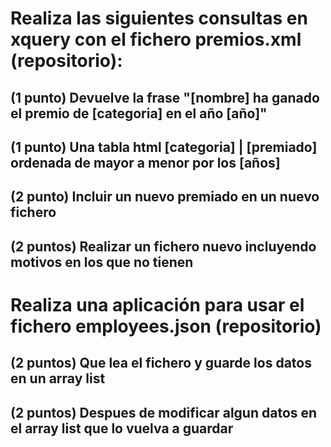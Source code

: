 # Realiza las siguientes consultas en xquery con el fichero premios.xml (repositorio):
## (1 punto) Devuelve la frase "[nombre] ha ganado el premio de [categoria] en el año [año]"
## (1 punto) Una tabla html [categoria] | [premiado] ordenada de mayor a menor por los [años]
## (2 punto) Incluir un nuevo premiado en un nuevo fichero
## (2 puntos) Realizar un fichero nuevo incluyendo motivos en los que no tienen
# Realiza una aplicación para usar el fichero employees.json (repositorio)
## (2 puntos) Que lea el fichero y guarde los datos en un array list
## (2 puntos) Despues de modificar algun datos en el array list que lo vuelva a guardar